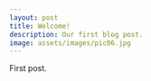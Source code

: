 ```yaml
---
layout: post
title: Welcome!
description: Our first blog post.
image: assets/images/pic06.jpg
---
```


First post.